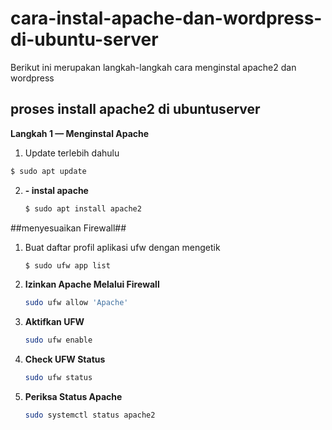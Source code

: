 # cara-instal-apache-dan-wordpress-di-ubuntu-server

Berikut ini merupakan langkah-langkah cara menginstal apache2 dan wordpress

## proses install apache2 di ubuntuserver

**Langkah 1 — Menginstal Apache**

1.  Update terlebih dahulu
   ```bash
   $ sudo apt update
   ```
2. **- instal apache**
   ```bash
   $ sudo apt install apache2
   ```
##menyesuaikan Firewall##
   
1. Buat daftar profil aplikasi ufw dengan mengetik
   ```bash
   $ sudo ufw app list
   ```
2. **Izinkan Apache Melalui Firewall**
   ```bash
   sudo ufw allow 'Apache'
   ```
3. **Aktifkan UFW**
   ```bash
   sudo ufw enable
   ```
4. **Check UFW Status**
   ```bash
   sudo ufw status
   ```
5. **Periksa Status Apache**
   ```bash
   sudo systemctl status apache2
   ```

   


